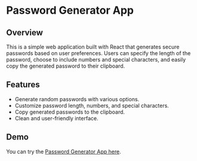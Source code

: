 # Password Generator App

## Overview

This is a simple web application built with React that generates secure passwords based on user preferences. Users can specify the length of the password, choose to include numbers and special characters, and easily copy the generated password to their clipboard.

## Features

- Generate random passwords with various options.
- Customize password length, numbers, and special characters.
- Copy generated passwords to the clipboard.
- Clean and user-friendly interface.

## Demo

You can try the [Password Generator App here](https://password-generator0001.netlify.app/).
